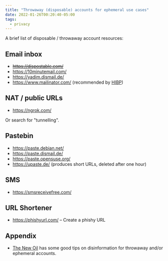 ```yaml
---
title: "Throwaway (disposable) accounts for ephemeral use cases"
date: 2022-01-26T00:20:40-05:00
tags:
  - privacy
---
```


A brief list of disposable / throwaway account resources:

## Email inbox

- ~~https://dispostable.com/~~
- https://10minutemail.com/
- https://yadim.dismail.de/
- https://www.mailinator.com/ (recommended by [HIBP](https://haveibeenpwned.com/))

## NAT / public URLs

- https://ngrok.com/

Or search for "tunnelling".

## Pastebin

- https://paste.debian.net/
- https://paste.dismail.de/
- https://paste.opensuse.org/
- https://upaste.de/ (produces short URLs, deleted after one hour)

## SMS

- https://smsreceivefree.com/

## URL Shortener

- https://phishyurl.com/ – Create a phishy URL

## Appendix

- [The New Oil](https://blog.thenewoil.org/data-privacy-week-spotlight-backups-ngp6) has some good tips on disinformation for throwaway and/or ephemeral accounts.

